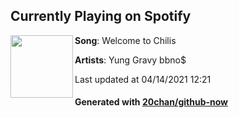 ## Currently Playing on Spotify

[<img align="left" width="100" src="https://i.scdn.co/image/ab67616d00001e0215f04c6e3d7c57a5a4348bca">](https://open.spotify.com/album/1oxxysQmylUXuxzSdHlqUc)

**Song**: Welcome to Chilis

**Artists**: Yung Gravy bbno$

Last updated at 04/14/2021 12:21

#### Generated with [20chan/github-now](https://github.com/20chan/github-now)